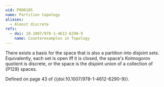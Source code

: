 ```yaml
---
uid: P000185
name: Partition topology
aliases:
  - Almost discrete
refs:
  - doi: 10.1007/978-1-4612-6290-9
    name: Counterexamples in Topology
---
```


There exists a basis for the space that is also a partition into disjoint sets. Equivalently, each set is open iff it is closed, the space's Kolmogorov quotient is discrete, or the space is the disjoint union of a collection of {P129} spaces.

Defined on page 43 of {{doi:10.1007/978-1-4612-6290-9}}.
